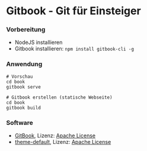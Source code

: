 # Gitbook - Git für Einsteiger

### Vorbereitung 

* NodeJS installieren
* Gitbook installieren: `npm install gitbook-cli -g`

### Anwendung

```
# Vorschau
cd book
gitbook serve

# Gitbook erstellen (statische Webseite)
cd book
gitbook build
```

### Software

* [GitBook](https://github.com/GitbookIO/gitbook), Lizenz: [Apache License](https://github.com/GitbookIO/gitbook/blob/master/LICENSE)
* [theme-default](https://github.com/GitbookIO/theme-default), Lizenz: [Apache License](https://github.com/GitbookIO/theme-default/blob/master/LICENSE)
